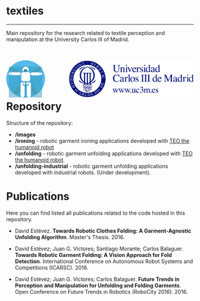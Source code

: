 # textiles
------------

Main repository for the research related to textile perception and manipulation at the University Carlos III of Madrid.

<br><br>
<img src="images/roboticslab.png" height="100px" align= "left"> <img src="images/uc3m.png" height="100px" align="right"><br><br><br><br>


# Repository
Structure of the repository:
* **/images**
* **/ironing** - robotic garment ironing applications developed with [TEO the humanoid robot](https://github.com/roboticslab-uc3m/teo-main)
* **/unfolding** - robotic garment unfolding applications developed with [TEO the humanoid robot](https://github.com/roboticslab-uc3m/teo-main).
* **/unfolding-industrial** - robotic garment unfolding applications developed with industrial robots. (Under development).


# Publications
Here you can find listed all publications related to the code hosted in this repository.

* David Estévez. **Towards Robotic Clothes Folding: A Garment-Agnostic Unfolding Algorithm**. Master's Thesis. 2016.
* David Estévez; Juan G. Victores; Santiago Morante; Carlos Balaguer. **Towards Robotic Garment Folding: A Vision Approach for Fold Detection**. International Conference on Autonomous Robot Systems and Competitions (ICARSC). 2016.

* David Estévez; Juan G. Victores; Carlos Balaguer. **Future Trends in Perception and Manipulation for Unfolding and Folding Garments**. Open Conference on Future Trends in Robotics (RoboCity 2016). 2016.
